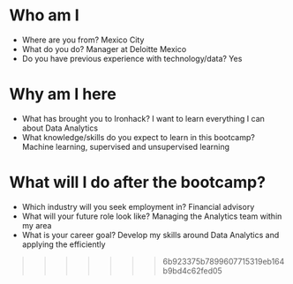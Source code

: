 # Who am I

* Where are you from? Mexico City
* What do you do? Manager at Deloitte Mexico
* Do you have previous experience with technology/data? Yes

# Why am I here

* What has brought you to Ironhack? I want to learn everything I can about Data Analytics
* What knowledge/skills do you expect to learn in this bootcamp? Machine learning, supervised and unsupervised learning

# What will I do after the bootcamp?

* Which industry will you seek employment in? Financial advisory
* What will your future role look like? Managing the Analytics team within my area
* What is your career goal? Develop my skills around Data Analytics and applying the efficiently
>>>>>>> 6b923375b7899607715319eb164b9bd4c62fed05

